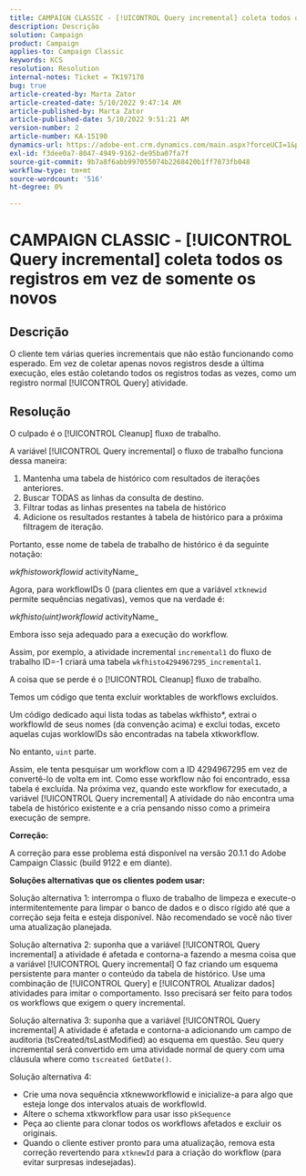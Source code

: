 ```yaml
---
title: CAMPAIGN CLASSIC - [!UICONTROL Query incremental] coleta todos os registros em vez de somente os novos
description: Descrição
solution: Campaign
product: Campaign
applies-to: Campaign Classic
keywords: KCS
resolution: Resolution
internal-notes: Ticket = TK197178
bug: true
article-created-by: Marta Zator
article-created-date: 5/10/2022 9:47:14 AM
article-published-by: Marta Zator
article-published-date: 5/10/2022 9:51:21 AM
version-number: 2
article-number: KA-15190
dynamics-url: https://adobe-ent.crm.dynamics.com/main.aspx?forceUCI=1&pagetype=entityrecord&etn=knowledgearticle&id=ad8bd527-46d0-ec11-a7b5-00224809c101
exl-id: f3dee0a7-8047-4949-9162-de95ba07fa7f
source-git-commit: 9b7a8f6abb997055074b2268420b1ff7873fb048
workflow-type: tm+mt
source-wordcount: '516'
ht-degree: 0%

---
```


# CAMPAIGN CLASSIC - [!UICONTROL Query incremental] coleta todos os registros em vez de somente os novos

## Descrição

O cliente tem várias queries incrementais que não estão funcionando como esperado. Em vez de coletar apenas novos registros desde a última execução, eles estão coletando todos os registros todas as vezes, como um registro normal [!UICONTROL Query] atividade.

## Resolução

O culpado é o [!UICONTROL Cleanup] fluxo de trabalho.

A variável [!UICONTROL Query incremental] o fluxo de trabalho funciona dessa maneira:

1. Mantenha uma tabela de histórico com resultados de iterações anteriores.
1. Buscar TODAS as linhas da consulta de destino.
1. Filtrar todas as linhas presentes na tabela de histórico
1. Adicione os resultados restantes à tabela de histórico para a próxima filtragem de iteração.

Portanto, esse nome de tabela de trabalho de histórico é da seguinte notação:

*wkfhistoworkflowid* activityName_

Agora, para workflowIDs 0 (para clientes em que a variável `xtknewid` permite sequências negativas), vemos que na verdade é:

*wkfhisto(uint)workflowid* activityName_

Embora isso seja adequado para a execução do workflow.

Assim, por exemplo, a atividade incremental `incremental1` do fluxo de trabalho ID=-1 criará uma tabela `wkfhisto4294967295_incremental1`.

A coisa que se perde é o [!UICONTROL Cleanup] fluxo de trabalho.

Temos um código que tenta excluir worktables de workflows excluídos.

Um código dedicado aqui lista todas as tabelas wkfhisto\*, extrai o workflowId de seus nomes (da convenção acima) e exclui todas, exceto aquelas cujas worklowIDs são encontradas na tabela xtkworkflow.

No entanto, `uint` parte.

Assim, ele tenta pesquisar um workflow com a ID 4294967295 em vez de convertê-lo de volta em int. Como esse workflow não foi encontrado, essa tabela é excluída. Na próxima vez, quando este workflow for executado, a variável [!UICONTROL Query incremental] A atividade do não encontra uma tabela de histórico existente e a cria pensando nisso como a primeira execução de sempre.

<b>Correção:</b>

A correção para esse problema está disponível na versão 20.1.1 do Adobe Campaign Classic (build 9122 e em diante).

<b>Soluções alternativas que os clientes podem usar:</b>

Solução alternativa 1: interrompa o fluxo de trabalho de limpeza e execute-o intermitentemente para limpar o banco de dados e o disco rígido até que a correção seja feita e esteja disponível. Não recomendado se você não tiver uma atualização planejada.

Solução alternativa 2: suponha que a variável [!UICONTROL Query incremental] a atividade é afetada e contorna-a fazendo a mesma coisa que a variável [!UICONTROL Query incremental] O faz criando um esquema persistente para manter o conteúdo da tabela de histórico. Use uma combinação de [!UICONTROL Query] e [!UICONTROL Atualizar dados] atividades para imitar o comportamento. Isso precisará ser feito para todos os workflows que exigem o query incremental.

Solução alternativa 3: suponha que a variável [!UICONTROL Query incremental] A atividade é afetada e contorna-a adicionando um campo de auditoria (tsCreated/tsLastModified) ao esquema em questão. Seu query incremental será convertido em uma atividade normal de query com uma cláusula where como `tscreated GetDate()`.

Solução alternativa 4:

- Crie uma nova sequência xtknewworkflowid e inicialize-a para algo que esteja longe dos intervalos atuais de workflowId.
- Altere o schema xtkworkflow para usar isso `pkSequence`
- Peça ao cliente para clonar todos os workflows afetados e excluir os originais.
- Quando o cliente estiver pronto para uma atualização, remova esta correção revertendo para `xtknewId` para a criação do workflow (para evitar surpresas indesejadas).
